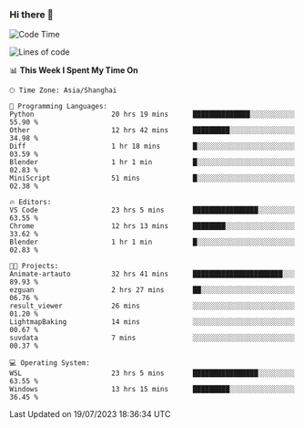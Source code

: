 ### Hi there 👋

<!--
**GwenKaplan/GwenKaplan** is a ✨ _special_ ✨ repository because its `README.md` (this file) appears on your GitHub profile.

Here are some ideas to get you started:

- 🔭 I’m currently working on ...
- 🌱 I’m currently learning ...
- 👯 I’m looking to collaborate on ...
- 🤔 I’m looking for help with ...
- 💬 Ask me about ...
- 📫 How to reach me: ...
- 😄 Pronouns: ...
- ⚡ Fun fact: ...
-->

<!--START_SECTION:waka-->
![Code Time](http://img.shields.io/badge/Code%20Time-208%20hrs%2014%20mins-blue)

![Lines of code](https://img.shields.io/badge/From%20Hello%20World%20I%27ve%20Written-6.0%20thousand%20lines%20of%20code-blue)

📊 **This Week I Spent My Time On** 

```text
🕑︎ Time Zone: Asia/Shanghai

💬 Programming Languages: 
Python                   20 hrs 19 mins      ██████████████░░░░░░░░░░░   55.90 % 
Other                    12 hrs 42 mins      █████████░░░░░░░░░░░░░░░░   34.98 % 
Diff                     1 hr 18 mins        █░░░░░░░░░░░░░░░░░░░░░░░░   03.59 % 
Blender                  1 hr 1 min          █░░░░░░░░░░░░░░░░░░░░░░░░   02.83 % 
MiniScript               51 mins             █░░░░░░░░░░░░░░░░░░░░░░░░   02.38 % 

🔥 Editors: 
VS Code                  23 hrs 5 mins       ████████████████░░░░░░░░░   63.55 % 
Chrome                   12 hrs 13 mins      ████████░░░░░░░░░░░░░░░░░   33.62 % 
Blender                  1 hr 1 min          █░░░░░░░░░░░░░░░░░░░░░░░░   02.83 % 

🐱‍💻 Projects: 
Animate-artauto          32 hrs 41 mins      ██████████████████████░░░   89.93 % 
ezguan                   2 hrs 27 mins       ██░░░░░░░░░░░░░░░░░░░░░░░   06.76 % 
result_viewer            26 mins             ░░░░░░░░░░░░░░░░░░░░░░░░░   01.20 % 
LightmapBaking           14 mins             ░░░░░░░░░░░░░░░░░░░░░░░░░   00.67 % 
suvdata                  7 mins              ░░░░░░░░░░░░░░░░░░░░░░░░░   00.37 % 

💻 Operating System: 
WSL                      23 hrs 5 mins       ████████████████░░░░░░░░░   63.55 % 
Windows                  13 hrs 15 mins      █████████░░░░░░░░░░░░░░░░   36.45 % 
```


 Last Updated on 19/07/2023 18:36:34 UTC
<!--END_SECTION:waka-->
